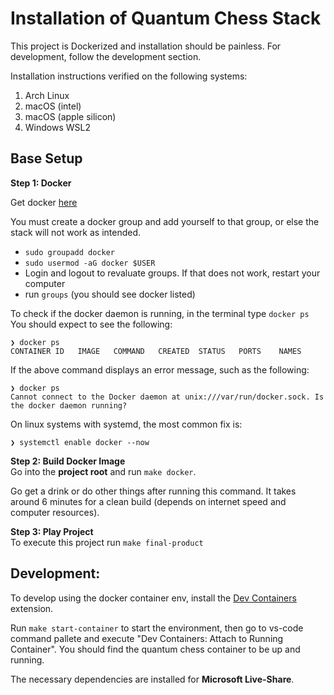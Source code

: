 # Installation of Quantum Chess Stack
This project is Dockerized and installation should be painless. For development,
follow the development section.

Installation instructions verified on the following systems:
1. Arch Linux
2. macOS (intel)
2. macOS (apple silicon)
3. Windows WSL2

## Base Setup
**Step 1: Docker** 

Get docker [here](https://docs.docker.com/get-docker/)

You must create a docker group and add yourself to that group, or else the stack 
will not work as intended.

- `sudo groupadd docker`
- `sudo usermod -aG docker $USER`
- Login and logout to revaluate groups. If that does not work, restart your computer
- run `groups` (you should see docker listed)


To check if the docker daemon is running, in the terminal type `docker ps`
You should expect to see the following:
```shell
❯ docker ps
CONTAINER ID   IMAGE   COMMAND   CREATED  STATUS   PORTS    NAMES
```

If the above command displays an error message, such as the following:
```shell
❯ docker ps
Cannot connect to the Docker daemon at unix:///var/run/docker.sock. Is the docker daemon running?
```
On linux systems with systemd, the most common fix is:
```shell
❯ systemctl enable docker --now
```

**Step 2: Build Docker Image**\
Go into the **project root** and run `make docker`. 

Go get a drink or do other things after running this command.
It takes around 6 minutes for a clean build (depends on internet speed and 
computer resources).

**Step 3: Play Project**\
To execute this project run `make final-product`

## Development:
To develop using the docker container env, install the [Dev Containers](https://marketplace.visualstudio.com/items?itemName=ms-vscode-remote.remote-containers) 
extension.

Run `make start-container` to start the environment, then go to vs-code command
pallete and execute "Dev Containers: Attach to Running Container". You should find
the quantum chess container to be up and running. 

The necessary dependencies are installed for **Microsoft Live-Share**.
